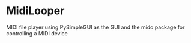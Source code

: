 # MidiLooper
MIDI file player using PySimpleGUI as the GUI and the mido package for controlling a MIDI device
